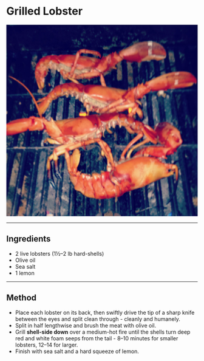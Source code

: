 # Grilled Lobster

![Grilled Lobster](../images/lobster.png)

---

## Ingredients

- 2 live lobsters (1½–2 lb hard-shells)  
- Olive oil  
- Sea salt  
- 1 lemon  

---

## Method

- Place each lobster on its back, then swiftly drive the tip of a sharp knife between the eyes and split clean through - cleanly and humanely.
- Split in half lengthwise and brush the meat with olive oil.
- Grill **shell-side down** over a medium-hot fire until the shells turn deep red and white foam seeps from the tail - 8–10 minutes for smaller lobsters, 12–14 for larger.
- Finish with sea salt and a hard squeeze of lemon.
